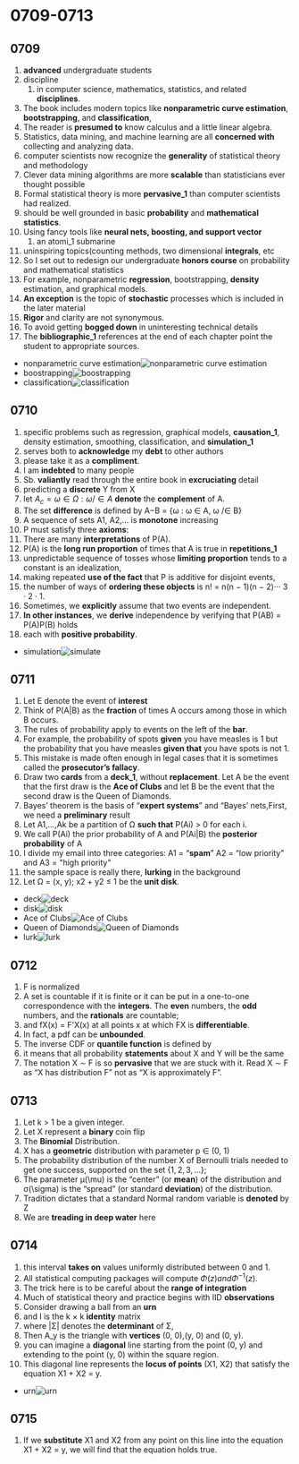 # 0709-0713

## 0709

1. **advanced** undergraduate students
2. discipline
   1. in computer science, mathematics, statistics, and related **disciplines**.
3. The book includes modern topics like **nonparametric curve estimation**, **bootstrapping**, and **classification**,
4. The reader is **presumed to** know calculus and a little linear algebra.
5. Statistics, data mining, and machine learning are all **concerned with** collecting and analyzing data.
6. computer scientists now recognize the **generality** of statistical theory and methodology
7. Clever data mining algorithms are more **scalable** than statisticians ever thought possible
8. Formal statistical theory is more **pervasive_1** than computer scientists had realized.
9. should be well grounded in basic **probability** and **mathematical statistics**.
10. Using fancy tools like **neural nets, boosting, and support vector**
    1. an atomi_1 submarine
11. uninspiring topics(counting methods, two dimensional **integrals**, etc
12. So I set out to redesign our undergraduate **honors course** on probability and mathematical statistics
13. For example, nonparametric **regression**, bootstrapping, **density** estimation, and graphical models.
14. **An exception** is the topic of **stochastic** processes which is included in the later material
15. **Rigor** and clarity are not synonymous.
16. To avoid getting **bogged down** in uninteresting technical details
17. The **bibliographic_1** references at the end of each chapter point the student to appropriate sources.

- nonparametric curve estimation![nonparametric curve estimation](https://www.researchgate.net/publication/286010770/figure/fig3/AS:667601298530320@1536179961820/The-estimated-parametric-curve-the-nonparametric-curve-and-the-UCB-limits-at-the-1-095.ppm)
- boostrapping![boostrapping](https://miro.medium.com/v2/resize:fit:1400/1*cmA1PPO4Us6_okb5UMhb0Q.jpeg)
- classification![classification](https://upload.wikimedia.org/wikipedia/commons/7/71/Taxonomic_Rank_Graph.svg)

## 0710

1. specific problems such as regression, graphical models, **causation_1**, density estimation, smoothing, classification, and **simulation_1**
2. serves both to **acknowledge** my **debt** to other authors
3. please take it as a **compliment**.
4. I am **indebted** to many people
5. Sb. **valiantly** read through the entire book in **excruciating** detail
6. predicting a **discrete** Y from X
7. let $A_c = {ω ∈ Ω : ω /∈ A}$ **denote** the **complement** of A.
8. The set **difference** is defined by A−B = {ω : ω ∈ A, ω /∈ B}
9. A sequence of sets A1, A2,... is **monotone** increasing
10. P must satisfy three **axioms**:
11. There are many **interpretations** of P(A).
12. P(A) is the **long run proportion** of times that A is true in **repetitions_1**
13. unpredictable sequence of tosses whose **limiting proportion** tends to a constant is an idealization,
14. making repeated **use of the fact** that P is additive for disjoint events,
15. the number of ways of **ordering these objects** is n! = n(n − 1)(n − 2)··· 3 · 2 · 1.
16. Sometimes, we **explicitly** assume that two events are independent.
17. **In other instances**, we **derive** independence by verifying that P(AB) = P(A)P(B) holds
18. each with **positive probability**.

- simulation![simulate](https://www.unrevealedfiles.com/wp-content/uploads/artistic-illustration-of-simulation-theory.jpg)

## 0711

1. Let E denote the event of **interest**
2. Think of P(A|B) as the **fraction** of times A occurs among those in which B occurs.
3. The rules of probability apply to events on the left of the **bar**.
4. For example, the probability of spots **given** you have measles is 1 but the probability that you have measles **given that** you have spots is not 1.
5. This mistake is made often enough in legal cases that it is sometimes called the **prosecutor’s fallacy**.
6. Draw two **cards** from a **deck_1**, without **replacement**. Let A be the event that the first draw is the **Ace of Clubs** and let B be the event that the second draw is the Queen of Diamonds.
7. Bayes’ theorem is the basis of “**expert systems**” and “Bayes’ nets,First, we need a **preliminary** result
8. Let A1,...,Ak be a partition of Ω **such that** P(Ai) > 0 for each i.
9. We call P(Ai) the prior probability of A and P(Ai|B) the **posterior probability** of A
10. I divide my email into three categories: A1 = “**spam**” A2 = “low priority” and A3 = "high priority"
11. the sample space is really there, **lurking** in the background
12. Let Ω = (x, y); x2 + y2 ≤ 1 be the **unit disk**.

- deck![deck](https://www.milefoot.com/math/discrete/counting/images/cards.png)
- disk![disk](https://cdn.ttgtmedia.com/rms/onlineImages/storage-compact_disk_mobile.jpg)
- Ace of Clubs![Ace of Clubs](https://upload.wikimedia.org/wikipedia/commons/thumb/6/61/Ace_of_clubs.svg/1200px-Ace_of_clubs.svg.png)
- Queen of Diamonds![Queen of Diamonds](https://upload.wikimedia.org/wikipedia/commons/7/70/Poker-sm-233-Qd.png)
- lurk![lurk](https://encrypted-tbn0.gstatic.com/images?q=tbn:ANd9GcRx0f8yzcX71tjqEESKu3INF792ygBFNlQJcQ9li_bBaiaelGmI7VhzmY73X88ueEggpsI&usqp=CAU)

## 0712

1. F is normalized
2. A set is countable if it is finite or it can be put in a one-to-one correspondence with the **integers**. The **even** numbers, the **odd** numbers, and the **rationals** are countable;
3. and fX(x) = F'X(x) at all points x at which FX is **differentiable**.
4. In fact, a pdf can be **unbounded**.
5. The inverse CDF or **quantile function** is defined by
6. it means that all probability **statements** about X and Y will be the same
7. The notation X ∼ F is so **pervasive** that we are stuck with it. Read X ∼ F as “X has distribution F” not as “X is approximately F”.

## 0713

1. Let k > 1 be a given integer.
2. Let X represent a **binary** coin flip
3. The **Binomial** Distribution.
4. X has a **geometric** distribution with parameter p ∈ (0, 1)
5. The probability distribution of the number X of Bernoulli trials needed to get one success, supported on the set $\{1,2,3,\ldots\}$;
6. The parameter µ(\mu) is the “center” (or **mean**) of the distribution and σ(\sigma) is the “spread” (or standard **deviation**) of the distribution.
7. Tradition dictates that a standard Normal random variable is **denoted** by Z
8. We are **treading in deep water** here

## 0714

1. this interval **takes on** values uniformly distributed between 0 and 1.
2. All statistical computing packages will compute $Φ(z) and Φ^{−1}(z)$.
3. The trick here is to be careful about the **range of integration**
4. Much of statistical theory and practice begins with IID **observations**
5. Consider drawing a ball from an **urn**
6. and I is the k × k **identity** matrix
7. where |Σ| denotes the **determinant** of Σ,
8. Then A_y is the triangle with **vertices** (0, 0),(y, 0) and (0, y).
9. you can imagine a **diagonal** line starting from the point (0, y) and extending to the point (y, 0) within the square region.
10. This diagonal line represents the **locus of points** (X1, X2) that satisfy the equation X1 + X2 = y.

- urn![urn](https://images-cdn.ubuy.co.in/63512e08b0d16230b072f506-smartchoice-personalized-urns-for-human.jpg)

## 0715

1. If we **substitute** X1 and X2 from any point on this line into the equation X1 + X2 = y, we will find that the equation holds true.
